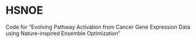 # HSNOE
Code for “Evolving Pathway Activation from Cancer Gene Expression Data using Nature-inspired Ensemble Optimization”

